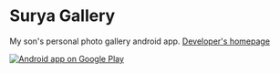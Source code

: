 Surya Gallery
=============

My son's personal photo gallery android app. <a href="http://saiganeshk.com">Developer's homepage</a>

<a href="https://play.google.com/store/apps/details?id=com.saiganeshk.suryagallery">
<img alt="Android app on Google Play" src="http://developer.android.com/images/brand/en_app_rgb_wo_45.png" />
</a>
